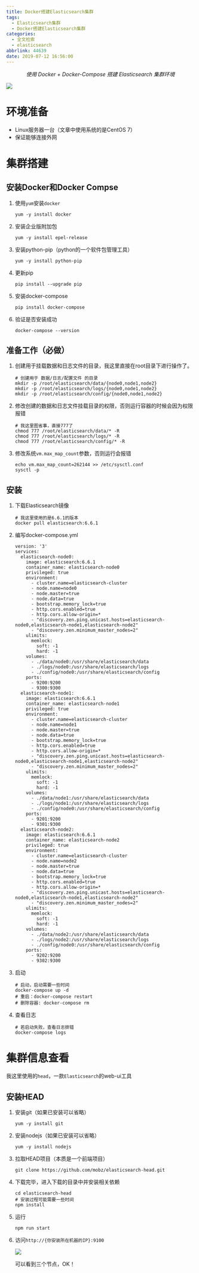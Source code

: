 ```yaml
---
title: Docker搭建Elasticsearch集群
tags:
  - Elasticsearch集群
  - Docker搭建Elasticsearch集群
categories:
  - 全文检索
  - elasticsearch
abbrlink: 44639
date: 2019-07-12 16:56:00
---
```


<center><i>使用 Docker + Docker-Compose 搭建 Elasticsearch 集群环境</i></center>

![](https://imxushuai-01.coding.net/p/pic/d/pic/git/raw/master/elasticsearch-logo.png)

<!-- more -->

# 环境准备

- Linux服务器一台（文章中使用系统的是CentOS 7）
- 保证能够连接外网

# 集群搭建

## 安装Docker和Docker Compse

1. 使用`yum`安装`docker`

   ```shell
   yum -y install docker
   ```

2. 安装企业版附加包

   ```shell
   yum -y install epel-release
   ```

3. 安装python-pip（python的一个软件包管理工具）

   ```shell
   yum -y install python-pip
   ```

4. 更新pip

   ```shell
   pip install --upgrade pip
   ```

5. 安装docker-compose

   ```shell
   pip install docker-compose
   ```

6. 验证是否安装成功

   ```shell
   docker-compose --version
   ```

## 准备工作（必做）

1. 创建用于挂载数据和日志文件的目录，我这里直接在root目录下进行操作了。

   ```shell
   # 创建用于 数据/日志/配置文件 的目录
   mkdir -p /root/elasticsearch/data/{node0,node1,node2} 
   mkdir -p /root/elasticsearch/logs/{node0,node1,node2} 
   mkdir -p /root/elasticsearch/config/{node0,node1,node2}
   ```

2. 修改创建的数据和日志文件挂载目录的权限，否则运行容器的时候会因为权限报错

   ```shell
   # 我这里图省事，直接777了
   chmod 777 /root/elasticsearch/data/* -R
   chmod 777 /root/elasticsearch/logs/* -R
   chmod 777 /root/elasticsearch/config/* -R
   ```

3. 修改系统`vm.max_map_count`参数，否则运行会报错

   ```shell
   echo vm.max_map_count=262144 >> /etc/sysctl.conf
   sysctl -p
   ```

## 安装

1. 下载Elasticsearch镜像

   ```shell
   # 我这里使用的是6.6.1的版本
   docker pull elasticsearch:6.6.1
   ```

2. 编写docker-compose.yml

   ```shell
   version: '3'
   services:
     elasticsearch-node0:
       image: elasticsearch:6.6.1
       container_name: elasticsearch-node0
       privileged: true
       environment:
         - cluster.name=elasticsearch-cluster
         - node.name=node0
         - node.master=true
         - node.data=true
         - bootstrap.memory_lock=true
         - http.cors.enabled=true
         - http.cors.allow-origin=*
         - "discovery.zen.ping.unicast.hosts=elasticsearch-node0,elasticsearch-node1,elasticsearch-node2"
         - "discovery.zen.minimum_master_nodes=2"
       ulimits:
         memlock:
           soft: -1
           hard: -1
       volumes:
         - ./data/node0:/usr/share/elasticsearch/data
         - ./logs/node0:/usr/share/elasticsearch/logs
         - ./config/node0:/usr/share/elasticsearch/config
       ports:
         - 9200:9200
         - 9300:9300
     elasticsearch-node1:
       image: elasticsearch:6.6.1
       container_name: elasticsearch-node1
       privileged: true
       environment:
         - cluster.name=elasticsearch-cluster
         - node.name=node1
         - node.master=true
         - node.data=true
         - bootstrap.memory_lock=true
         - http.cors.enabled=true
         - http.cors.allow-origin=*
         - "discovery.zen.ping.unicast.hosts=elasticsearch-node0,elasticsearch-node1,elasticsearch-node2"
         - "discovery.zen.minimum_master_nodes=2"
       ulimits:
         memlock:
           soft: -1
           hard: -1
       volumes:
         - ./data/node1:/usr/share/elasticsearch/data
         - ./logs/node1:/usr/share/elasticsearch/logs
         - ./config/node0:/usr/share/elasticsearch/config
       ports:
         - 9201:9200
         - 9301:9300
     elasticsearch-node2:
       image: elasticsearch:6.6.1
       container_name: elasticsearch-node2
       privileged: true
       environment:
         - cluster.name=elasticsearch-cluster
         - node.name=node2
         - node.master=true
         - node.data=true
         - bootstrap.memory_lock=true
         - http.cors.enabled=true
         - http.cors.allow-origin=*
         - "discovery.zen.ping.unicast.hosts=elasticsearch-node0,elasticsearch-node1,elasticsearch-node2"
         - "discovery.zen.minimum_master_nodes=2"
       ulimits:
         memlock:
           soft: -1
           hard: -1
       volumes:
         - ./data/node2:/usr/share/elasticsearch/data
         - ./logs/node2:/usr/share/elasticsearch/logs
         - ./config/node0:/usr/share/elasticsearch/config
       ports:
         - 9202:9200
         - 9302:9300
   ```

3. 启动

   ```shell
   # 启动，启动需要一些时间
   docker-compose up -d
   # 重启：docker-compose restart
   # 删除容器: docker-compose rm
   ```

4. 查看日志

   ```shell
   # 若启动失败，查看日志排错
   docker-compose logs
   ```

# 集群信息查看

我这里使用的`head`，一款`Elasticsearch`的web-ui工具

## 安装HEAD

1. 安装git（如果已安装可以省略）

   ```shell
   yum -y install git
   ```

2. 安装nodejs（如果已安装可以省略）

   ```shell
   yum -y install nodejs
   ```

3. 拉取HEAD项目（本质是一个前端项目）

   ```shell
   git clone https://github.com/mobz/elasticsearch-head.git
   ```

4. 下载完毕，进入下载的目录中并安装相关依赖

   ```shell
   cd elasticsearch-head
   # 安装过程可能需要一些时间
   npm install
   ```

5. 运行

   ```shell
   npm run start
   ```

6. 访问`http://{你安装所在机器的IP}:9100`

   ![](https://imxushuai-01.coding.net/p/pic/d/pic/git/raw/master/20190928184012.png)

   可以看到三个节点，OK！

